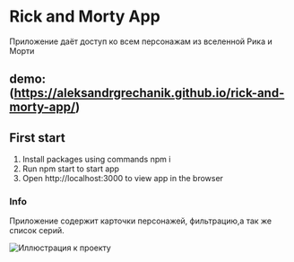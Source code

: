 # Rick and Morty App

Приложение даёт доступ ко всем персонажам из вселенной Рика и Морти


## demo: (https://aleksandrgrechanik.github.io/rick-and-morty-app/)

## First start


1. Install packages using commands npm i
2. Run npm start to start app
3. Open http://localhost:3000 to view app in the browser


### Info
Приложение содержит карточки персонажей, фильтрацию,а так же список серий.


![Иллюстрация к проекту](https://pngset.com/images/rick-and-morty-morty-group-rick-n-morty-person-human-comics-book-transparent-png-1553686.png)
